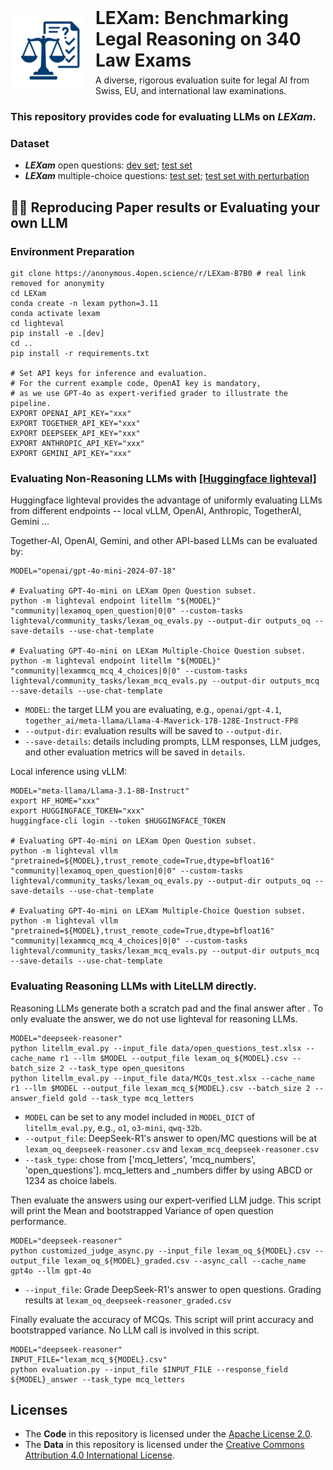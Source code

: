 <div align="center" style="display: flex; align-items: center; justify-content: center; gap: 16px;">
  <img src="pictures/logo.png" alt="LEXam Logo" width="120" style="border: none;">
  <div style="text-align: left;">
    <h1 style="margin: 0;">LEXam: Benchmarking Legal Reasoning on 340 Law Exams</h1>
    <p style="margin: 6px 0 0;">A diverse, rigorous evaluation suite for legal AI from Swiss, EU, and international law examinations.</p>
  </div>
</div>

### This repository provides code for evaluating LLMs on ***LEXam***. 

### Dataset
- ***LEXam*** open questions: [dev set](https://anonymous.4open.science/r/LEXam-anonymous-12EB/data/open_questions_dev.xlsx); [test set](https://anonymous.4open.science/r/LEXam-anonymous-12EB/data/open_questions_test.xlsx)
- ***LEXam*** multiple-choice questions: [test set](https://anonymous.4open.science/r/LEXam-anonymous-12EB/data/MCQs_test.xlsx); [test set with perturbation](https://anonymous.4open.science/r/LEXam-anonymous-12EB/data/MCQs_test_perturbation.xlsx)
  
## 🚀🔄 Reproducing Paper results or Evaluating your own LLM

### Environment Preparation
```shell
git clone https://anonymous.4open.science/r/LEXam-B7B0 # real link removed for anonymity
cd LEXam
conda create -n lexam python=3.11
conda activate lexam
cd lighteval
pip install -e .[dev]
cd ..
pip install -r requirements.txt

# Set API keys for inference and evaluation.
# For the current example code, OpenAI key is mandatory,
# as we use GPT-4o as expert-verified grader to illustrate the pipeline.
EXPORT OPENAI_API_KEY="xxx"
EXPORT TOGETHER_API_KEY="xxx"
EXPORT DEEPSEEK_API_KEY="xxx"
EXPORT ANTHROPIC_API_KEY="xxx"
EXPORT GEMINI_API_KEY="xxx"
```

### Evaluating Non-Reasoning LLMs with [[Huggingface lighteval]](https://huggingface.co/docs/lighteval/index)
Huggingface lighteval provides the advantage of uniformly evaluating LLMs from different endpoints -- local vLLM, OpenAI, Anthropic, TogetherAI, Gemini ...

Together-AI, OpenAI, Gemini, and other API-based LLMs can be evaluated by:
```shell
MODEL="openai/gpt-4o-mini-2024-07-18" 

# Evaluating GPT-4o-mini on LEXam Open Question subset.
python -m lighteval endpoint litellm "${MODEL}" "community|lexamoq_open_question|0|0" --custom-tasks lighteval/community_tasks/lexam_oq_evals.py --output-dir outputs_oq --save-details --use-chat-template

# Evaluating GPT-4o-mini on LEXam Multiple-Choice Question subset.
python -m lighteval endpoint litellm "${MODEL}" "community|lexammcq_mcq_4_choices|0|0" --custom-tasks lighteval/community_tasks/lexam_mcq_evals.py --output-dir outputs_mcq --save-details --use-chat-template
```
- `MODEL`: the target LLM you are evaluating, e.g., `openai/gpt-4.1`, `together_ai/meta-llama/Llama-4-Maverick-17B-128E-Instruct-FP8`
- `--output-dir`: evaluation results will be saved to `--output-dir`.
- `--save-details`: details including prompts, LLM responses, LLM judges, and other evaluation metrics will be saved in `details`.

Local inference using vLLM:
```shell
MODEL="meta-llama/Llama-3.1-8B-Instruct" 
export HF_HOME="xxx"
export HUGGINGFACE_TOKEN="xxx"
huggingface-cli login --token $HUGGINGFACE_TOKEN

# Evaluating GPT-4o-mini on LEXam Open Question subset.
python -m lighteval vllm "pretrained=${MODEL},trust_remote_code=True,dtype=bfloat16" "community|lexamoq_open_question|0|0" --custom-tasks lighteval/community_tasks/lexam_oq_evals.py --output-dir outputs_oq --save-details --use-chat-template

# Evaluating GPT-4o-mini on LEXam Multiple-Choice Question subset.
python -m lighteval vllm "pretrained=${MODEL},trust_remote_code=True,dtype=bfloat16" "community|lexammcq_mcq_4_choices|0|0" --custom-tasks lighteval/community_tasks/lexam_mcq_evals.py --output-dir outputs_mcq --save-details --use-chat-template
```

### Evaluating Reasoning LLMs with LiteLLM directly.
Reasoning LLMs generate both a <think> scratch pad and the final answer after </think>. To only evaluate the answer, we do not use lighteval for reasoning LLMs.
```shell
MODEL="deepseek-reasoner"
python litellm_eval.py --input_file data/open_questions_test.xlsx --cache_name r1 --llm $MODEL --output_file lexam_oq_${MODEL}.csv --batch_size 2 --task_type open_quesitons
python litellm_eval.py --input_file data/MCQs_test.xlsx --cache_name r1 --llm $MODEL --output_file lexam_mcq_${MODEL}.csv --batch_size 2 --answer_field gold --task_type mcq_letters
```
- `MODEL` can be set to any model included in `MODEL_DICT` of `litellm_eval.py`, e.g., `o1`, `o3-mini`, `qwq-32b`.
- `--output_file`: DeepSeek-R1's answer to open/MC questions will be at `lexam_oq_deepseek-reasoner.csv` and `lexam_mcq_deepseek-reasoner.csv`
- `--task_type`: chose from ['mcq_letters', 'mcq_numbers', 'open_questions']. mcq_letters and _numbers differ by using ABCD or 1234 as choice labels.

Then evaluate the answers using our expert-verified LLM judge. This script will print the Mean and bootstrapped Variance of open question performance.
```shell
MODEL="deepseek-reasoner"
python customized_judge_async.py --input_file lexam_oq_${MODEL}.csv --output_file lexam_oq_${MODEL}_graded.csv --async_call --cache_name gpt4o --llm gpt-4o
```
- `--input_file`: Grade DeepSeek-R1's answer to open questions. Grading results at `lexam_oq_deepseek-reasoner_graded.csv`


Finally evaluate the accuracy of MCQs. This script will print accuracy and bootstrapped variance. No LLM call is involved in this script.
```shell
MODEL="deepseek-reasoner"
INPUT_FILE="lexam_mcq_${MODEL}.csv"
python evaluation.py --input_file $INPUT_FILE --response_field ${MODEL}_answer --task_type mcq_letters
```
## Licenses

- The **Code** in this repository is licensed under the [Apache License 2.0](LICENSE).
- The **Data** in this repository is licensed under the [Creative Commons Attribution 4.0 International License](LICENSE_DATA).

